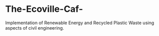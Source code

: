 # The-Ecoville-Caf-
Implementation of Renewable Energy and Recycled Plastic Waste using aspects of civil engineering.
